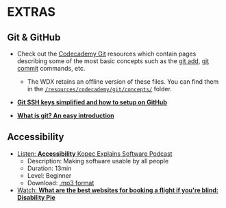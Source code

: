 # EXTRAS

## Git & GitHub

  - Check out the [Codecademy Git](https://www.codecademy.com/resources/docs/git) resources which contain pages describing some of the most basic concepts such as the [git add](https://www.codecademy.com/resources/docs/git/add), [git commit](https://www.codecademy.com/resources/docs/git/commit) commands, etc.
    - The WDX retains an offline version of these files. You can find them in the [`/resources/codecademy/git/concepts/`](../../resources/codecademy/git/concepts/) folder.

  - [**Git SSH keys simplified and how to setup on GitHub**](https://inspirezone.tech/git-ssh-keys-simplified/)

  - [**What is git? An easy introduction**](https://inspirezone.tech/what-is-git/)

## Accessibility

  - [Listen: **Accessibility** Kopec Explains Software Podcast](http://kopec.live/episode/184aa586/accessibility)
    - Description: Making software usable by all people
    - Duration: 13min
    - Level: Beginner
    - Download: [.mp3 format](https://pdcn.co/e/pinecast.com/listen/184aa586-23c9-4651-946d-26af5155b3d2.mp3?source=direct&download&ext=asset.mp3) 
  - [Watch: **What are the best websites for booking a flight if you're blind: Disability Pie**](https://www.youtube.com/watch?v=QUZ091A73bk)